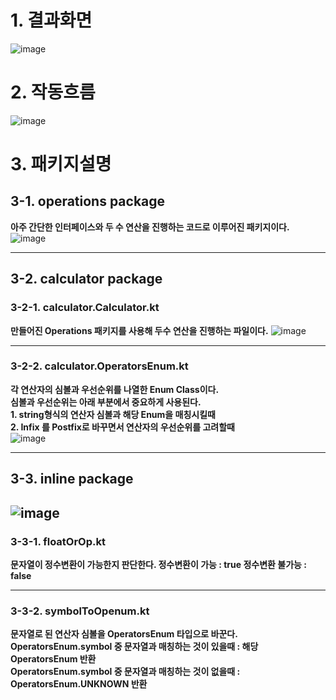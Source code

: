 # 1. 결과화면

![image](https://github.com/spartaCoding-2-4/ch2.SoonYong/assets/47583083/ee774188-2ed7-4552-a03a-4a357db43dab)

# 2. 작동흐름

![image](https://github.com/spartaCoding-2-4/ch2.SoonYong/assets/47583083/9af1c58a-23ff-40a4-a242-4b8f910f9f4b)

# 3. 패키지설명

## 3-1. operations package
**아주 간단한 인터페이스와 두 수 연산을 진행하는 코드로 이루어진 패키지이다.**
![image](https://github.com/spartaCoding-2-4/ch2.SoonYong/assets/47583083/7d2e028b-a0ef-4fa7-bb28-b5df118cc41a)

----

## 3-2. calculator package
### 3-2-1. calculator.Calculator.kt
**만들어진 Operations 패키지를 사용해 두수 연산을 진행하는 파일이다.**
![image](https://github.com/spartaCoding-2-4/ch2.SoonYong/assets/47583083/e4f255e8-cea0-45a2-b25d-b666eeded58a)

---
### 3-2-2. calculator.OperatorsEnum.kt
**각 연산자의 심볼과 우선순위를 나열한 Enum Class이다.**               
**심볼과 우선순위는 아래 부분에서 중요하게 사용된다.**              
**1. string형식의 연산자 심볼과 해당 Enum을 매칭시킬때**              
**2. Infix 를 Postfix로 바꾸면서 연산자의 우선순위를 고려할때**              
![image](https://github.com/spartaCoding-2-4/ch2.SoonYong/assets/47583083/eb696501-7c98-4c86-bce6-481f75234b4f)

---

## 3-3. inline package

![image](https://github.com/spartaCoding-2-4/ch2.SoonYong/assets/47583083/1b7f9caf-16dc-4c1a-a87f-dfba196b65dd)
---
### 3-3-1. floatOrOp.kt
**문자열이 정수변환이 가능한지 판단한다.
정수변환이 가능 : true
정수변환 불가능 : false**

---
### 3-3-2. symbolToOpenum.kt
**문자열로 된 연산자 심볼을 OperatorsEnum 타입으로 바꾼다.**              
**OperatorsEnum.symbol 중 문자열과 매칭하는 것이 있을때 : 해당 OperatorsEnum 반환**              
**OperatorsEnum.symbol 중 문자열과 매칭하는 것이 없을때 : OperatorsEnum.UNKNOWN 반환**              

